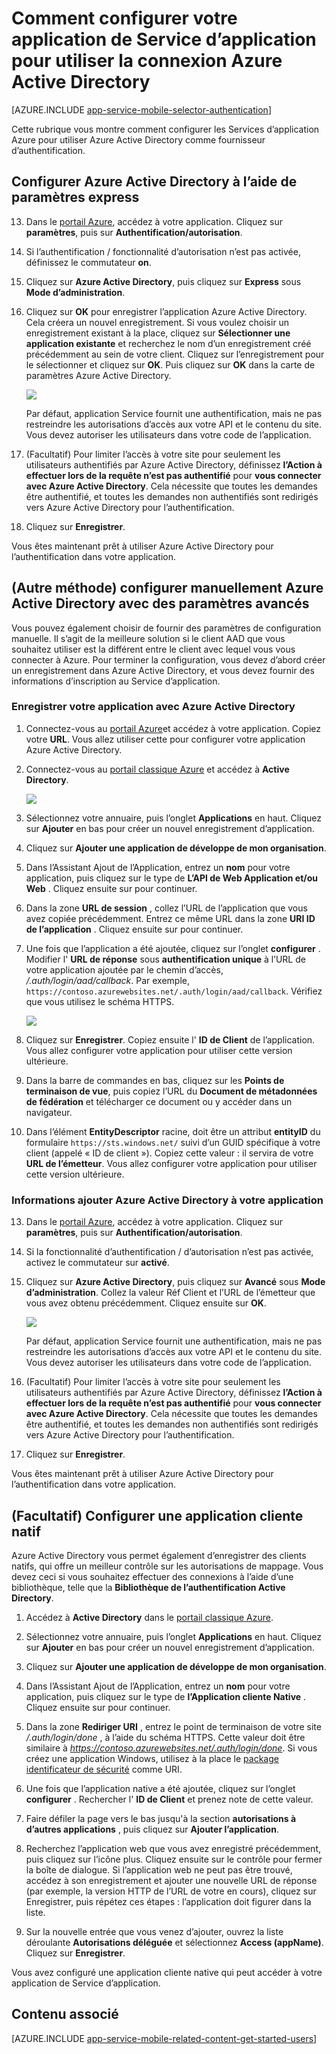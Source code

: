 <properties
    pageTitle="Comment configurer l’authentification Azure Active Directory pour votre application de Services d’application"
    description="Découvrez comment configurer l’authentification Azure Active Directory pour votre application de Services d’application."
    authors="mattchenderson"
    services="app-service"
    documentationCenter=""
    manager="erikre"
    editor=""/>

<tags
    ms.service="app-service-mobile"
    ms.workload="mobile"
    ms.tgt_pltfrm="na"
    ms.devlang="multiple"
    ms.topic="article"
    ms.date="10/01/2016"
    ms.author="mahender"/>

# <a name="how-to-configure-your-app-service-application-to-use-azure-active-directory-login"></a>Comment configurer votre application de Service d’application pour utiliser la connexion Azure Active Directory

[AZURE.INCLUDE [app-service-mobile-selector-authentication](../../includes/app-service-mobile-selector-authentication.md)]

Cette rubrique vous montre comment configurer les Services d’application Azure pour utiliser Azure Active Directory comme fournisseur d’authentification.

## <a name="express"> </a>Configurer Azure Active Directory à l’aide de paramètres express

13. Dans le [portail Azure], accédez à votre application. Cliquez sur **paramètres**, puis sur **Authentification/autorisation**.

14. Si l’authentification / fonctionnalité d’autorisation n’est pas activée, définissez le commutateur **on**.

15. Cliquez sur **Azure Active Directory**, puis cliquez sur **Express** sous **Mode d’administration**.

16. Cliquez sur **OK** pour enregistrer l’application Azure Active Directory. Cela créera un nouvel enregistrement. Si vous voulez choisir un enregistrement existant à la place, cliquez sur **Sélectionner une application existante** et recherchez le nom d’un enregistrement créé précédemment au sein de votre client.
Cliquez sur l’enregistrement pour le sélectionner et cliquez sur **OK**. Puis cliquez sur **OK** dans la carte de paramètres Azure Active Directory.

    ![][0]

    Par défaut, application Service fournit une authentification, mais ne pas restreindre les autorisations d’accès aux votre API et le contenu du site. Vous devez autoriser les utilisateurs dans votre code de l’application.

17. (Facultatif) Pour limiter l’accès à votre site pour seulement les utilisateurs authentifiés par Azure Active Directory, définissez **l’Action à effectuer lors de la requête n’est pas authentifié** pour **vous connecter avec Azure Active Directory**. Cela nécessite que toutes les demandes être authentifié, et toutes les demandes non authentifiés sont redirigés vers Azure Active Directory pour l’authentification.

17. Cliquez sur **Enregistrer**.

Vous êtes maintenant prêt à utiliser Azure Active Directory pour l’authentification dans votre application.

## <a name="advanced"> </a>(Autre méthode) configurer manuellement Azure Active Directory avec des paramètres avancés
Vous pouvez également choisir de fournir des paramètres de configuration manuelle. Il s’agit de la meilleure solution si le client AAD que vous souhaitez utiliser est la différent entre le client avec lequel vous vous connecter à Azure. Pour terminer la configuration, vous devez d’abord créer un enregistrement dans Azure Active Directory, et vous devez fournir des informations d’inscription au Service d’application.

### <a name="register"> </a>Enregistrer votre application avec Azure Active Directory

1. Connectez-vous au [portail Azure]et accédez à votre application. Copiez votre **URL**. Vous allez utiliser cette pour configurer votre application Azure Active Directory.

3. Connectez-vous au [portail classique Azure] et accédez à **Active Directory**.

    ![][2]

4. Sélectionnez votre annuaire, puis l’onglet **Applications** en haut. Cliquez sur **Ajouter** en bas pour créer un nouvel enregistrement d’application.

5. Cliquez sur **Ajouter une application de développe de mon organisation**.

6. Dans l’Assistant Ajout de l’Application, entrez un **nom** pour votre application, puis cliquez sur le type de **L’API de Web Application et/ou Web** . Cliquez ensuite sur pour continuer.

7. Dans la zone **URL de session** , collez l’URL de l’application que vous avez copiée précédemment. Entrez ce même URL dans la zone **URI ID de l’application** . Cliquez ensuite sur pour continuer.

8. Une fois que l’application a été ajoutée, cliquez sur l’onglet **configurer** . Modifier l' **URL de réponse** sous **authentification unique** à l’URL de votre application ajoutée par le chemin d’accès, _/.auth/login/aad/callback_. Par exemple, `https://contoso.azurewebsites.net/.auth/login/aad/callback`. Vérifiez que vous utilisez le schéma HTTPS.

    ![][3]

9. Cliquez sur **Enregistrer**. Copiez ensuite l' **ID de Client** de l’application. Vous allez configurer votre application pour utiliser cette version ultérieure.

10. Dans la barre de commandes en bas, cliquez sur les **Points de terminaison de vue**, puis copiez l’URL du **Document de métadonnées de fédération** et télécharger ce document ou y accéder dans un navigateur.

11. Dans l’élément **EntityDescriptor** racine, doit être un attribut **entityID** du formulaire `https://sts.windows.net/` suivi d’un GUID spécifique à votre client (appelé « ID de client »). Copiez cette valeur : il servira de votre **URL de l’émetteur**. Vous allez configurer votre application pour utiliser cette version ultérieure.

### <a name="secrets"> </a>Informations ajouter Azure Active Directory à votre application

13. Dans le [portail Azure], accédez à votre application. Cliquez sur **paramètres**, puis sur **Authentification/autorisation**.

14. Si la fonctionnalité d’authentification / d’autorisation n’est pas activée, activez le commutateur sur **activé**.

15. Cliquez sur **Azure Active Directory**, puis cliquez sur **Avancé** sous **Mode d’administration**. Collez la valeur Réf Client et l’URL de l’émetteur que vous avez obtenu précédemment. Cliquez ensuite sur **OK**.

    ![][1]

    Par défaut, application Service fournit une authentification, mais ne pas restreindre les autorisations d’accès aux votre API et le contenu du site. Vous devez autoriser les utilisateurs dans votre code de l’application.

17. (Facultatif) Pour limiter l’accès à votre site pour seulement les utilisateurs authentifiés par Azure Active Directory, définissez **l’Action à effectuer lors de la requête n’est pas authentifié** pour **vous connecter avec Azure Active Directory**. Cela nécessite que toutes les demandes être authentifié, et toutes les demandes non authentifiés sont redirigés vers Azure Active Directory pour l’authentification.

17. Cliquez sur **Enregistrer**.

Vous êtes maintenant prêt à utiliser Azure Active Directory pour l’authentification dans votre application.

## <a name="optional-configure-a-native-client-application"></a>(Facultatif) Configurer une application cliente natif

Azure Active Directory vous permet également d’enregistrer des clients natifs, qui offre un meilleur contrôle sur les autorisations de mappage. Vous devez ceci si vous souhaitez effectuer des connexions à l’aide d’une bibliothèque, telle que la **Bibliothèque de l’authentification Active Directory**.

1. Accédez à **Active Directory** dans le [portail classique Azure].

2. Sélectionnez votre annuaire, puis l’onglet **Applications** en haut. Cliquez sur **Ajouter** en bas pour créer un nouvel enregistrement d’application.

3. Cliquez sur **Ajouter une application de développe de mon organisation**.

4. Dans l’Assistant Ajout de l’Application, entrez un **nom** pour votre application, puis cliquez sur le type de **l’Application cliente Native** . Cliquez ensuite sur pour continuer.

5. Dans la zone **Rediriger URI** , entrez le point de terminaison de votre site _/.auth/login/done_ , à l’aide du schéma HTTPS. Cette valeur doit être similaire à _https://contoso.azurewebsites.net/.auth/login/done_. Si vous créez une application Windows, utilisez à la place le [package identificateur de sécurité](app-service-mobile-dotnet-how-to-use-client-library.md#package-sid) comme URI.

6. Une fois que l’application native a été ajoutée, cliquez sur l’onglet **configurer** . Rechercher l' **ID de Client** et prenez note de cette valeur.

7. Faire défiler la page vers le bas jusqu'à la section **autorisations à d’autres applications** , puis cliquez sur **Ajouter l’application**.

8. Recherchez l’application web que vous avez enregistré précédemment, puis cliquez sur l’icône plus. Cliquez ensuite sur le contrôle pour fermer la boîte de dialogue. Si l’application web ne peut pas être trouvé, accédez à son enregistrement et ajouter une nouvelle URL de réponse (par exemple, la version HTTP de l’URL de votre en cours), cliquez sur Enregistrer, puis répétez ces étapes : l’application doit figurer dans la liste.

9. Sur la nouvelle entrée que vous venez d’ajouter, ouvrez la liste déroulante **Autorisations déléguée** et sélectionnez **Access (appName)**. Cliquez sur **Enregistrer**.

Vous avez configuré une application cliente native qui peut accéder à votre application de Service d’application.

## <a name="related-content"> </a>Contenu associé

[AZURE.INCLUDE [app-service-mobile-related-content-get-started-users](../../includes/app-service-mobile-related-content-get-started-users.md)]

<!-- Images. -->

[0]: ./media/app-service-mobile-how-to-configure-active-directory-authentication/mobile-app-aad-express-settings.png
[1]: ./media/app-service-mobile-how-to-configure-active-directory-authentication/mobile-app-aad-advanced-settings.png
[2]: ./media/app-service-mobile-how-to-configure-active-directory-authentication/app-service-navigate-aad.png
[3]: ./media/app-service-mobile-how-to-configure-active-directory-authentication/app-service-aad-app-configure.png

<!-- URLs. -->

[Portail Azure]: https://portal.azure.com/
[Portail classique Azure]: https://manage.windowsazure.com/
[alternative method]:#advanced
